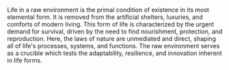 
Life in a raw environment is the primal condition of existence in its most elemental form. It is removed from the artificial shelters, luxuries, and comforts of modern living. This form of life is characterized by the urgent demand for survival, driven by the need to find nourishment, protection, and reproduction. Here, the laws of nature are unmediated and direct, shaping all of life's processes, systems, and functions. The raw environment serves as a crucible which tests the adaptability, resilience, and innovation inherent in life forms.


